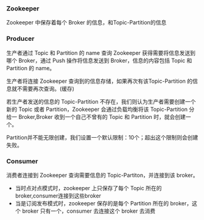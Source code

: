 ### Zookeeper
Zookeeper 中保存着每个 Broker 的信息，和Topic-Partition的信息

### Producer
生产者通过 Topic 和 Partition 的 name 查询 Zookeeper 获得需要将信息发送到哪个 Broker，通过 Push 操作将信息发送到 Broker，信息的内容包括 Topic 和 Partition 的 name。

生产者将连接 Zookeeper 查询到的信息存储，如果再次有该Topic-Partition 的信息就不需要再次查询。(缓存)

若生产者发送的信息的 Topic-Partition 不存在，我们则认为生产者需要创建一个新的 Topic 或者 Partition，Zookeeper 会通过负载均衡将该 Topic-Partition 分给一 Broker,Broker 收到一个自己不曾有的 Topic 和 Partition 时，就会创建一个。

Partition并不能无限创建，我们设置一个默认限制：10个；超出这个限制则会创建失败。

### Consumer
消费者连接到 Zookeeper 查询需要信息的 Topic-Partiton，并连接到该 broker。

- 当时点对点模式时，zookeeper 上只保存了每个 Topic 所在的 broker,consumer连接到这些broker
- 当是订阅发布模式时，zookeeper 保存的是每个 Partition 所在的 broker，这个 broker 只有一个，consumer 去连接这个 broker 去消费

